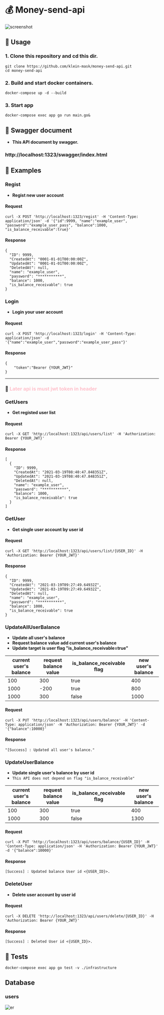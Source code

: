# 💰 Money-send-api
![screenshot](https://user-images.githubusercontent.com/50162453/111777908-41f7f180-88f7-11eb-94bf-8c2289e467dd.png)

## 🍺 Usage

### 1. Clone this repository and cd this dir.
```
git clone https://github.com/klein-mask/money-send-api.git
cd money-send-api
```

### 2. Build and start docker containers.
```
docker-compose up -d --build
```

### 3. Start app
```
docker-compose exec app go run main.go&
```

## 📘 Swagger document
- **This API document by swagger.**
### http://localhost:1323/swagger/index.html

## 🎁 Examples
### Regist
- **Regist new user account**

#### Request
```
curl -X POST 'http://localhost:1323/regist' -H 'Content-Type: application/json' -d '{"id":9999, "name":"example_user", "password":"example_user_pass", "balance":1000, "is_balance_receivable":true}'
```

#### Response
```
{
  "ID": 9999,
  "CreatedAt": "0001-01-01T00:00:00Z",
  "UpdatedAt": "0001-01-01T00:00:00Z",
  "DeletedAt": null,
  "name": "example_user",
  "password": "***********",
  "balance": 1000,
  "is_balance_receivable": true
}
```
### Login
- **Login your user account**

#### Request
```
curl -X POST 'http://localhost:1323/login' -H 'Content-Type: application/json' -d '{"name":"example_user","password":"example_user_pass"}'
```

#### Response
```
{
    "token":"Bearer {YOUR_JWT}"
}
```

---

### 💭 <span style="color: pink;">Later api is must jwt token in header</span>

### GetUsers
- **Get registed user list**

#### Request
```
curl -X GET 'http://localhost:1323/api/users/list' -H 'Authorization: Bearer {YOUR_JWT}'
```

#### Response
```
[
  {
    "ID": 9999,
    "CreatedAt": "2021-03-19T08:40:47.848351Z",
    "UpdatedAt": "2021-03-19T08:40:47.848351Z",
    "DeletedAt": null,
    "name": "example_user",
    "password": "***********",
    "balance": 1000,
    "is_balance_receivable": true
  }
]
```

### GetUser
- **Get single user account by user id**

#### Request
```
curl -X GET 'http://localhost:1323/api/users/list/{USER_ID}' -H 'Authorization: Bearer {YOUR_JWT}'
```

#### Response
```
{
  "ID": 9999,
  "CreatedAt": "2021-03-19T09:27:49.64932Z",
  "UpdatedAt": "2021-03-19T09:27:49.64932Z",
  "DeletedAt": null,
  "name": "example_user",
  "password": "***********",
  "balance": 1000,
  "is_balance_receivable": true
}
```

### UpdateAllUserBalance
- **Update all user's balance**
- **Request balance value add current user's balance**
- **Update target is user flag "is_balance_receivable=true"**

|  current user's balance  |  request balance value  | is_balance_receivable flag | new user's balance |
| ---- | ---- | ---- | ---- |
|  100  |  300  |  true  |  400  |
|  1000  |  -200  |  true  |  800  |
|  1000  |  300  |  false  |  1000  |

#### Request
```
curl -X PUT 'http://localhost:1323/api/users/balance' -H 'Content-Type: application/json' -H 'Authorization: Bearer {YOUR_JWT}' -d '{"balance":10000}'
```

#### Response
```
"[Success] : Updated all user's balance."
```

### UpdateUserBalance
- **Update single user's balance by user id**
- `This API does not depend on flag "is_balance_receivable"`

|  current user's balance  |  request balance value  | is_balance_receivable flag | new user's balance |
| ---- | ---- | ---- | ---- |
|  100  |  300  |  true  |  400  |
|  1000  |  300  |  false  |  1300  |

#### Request
```
curl -X PUT 'http://localhost:1323/api/users/balance/{USER_ID}' -H 'Content-Type: application/json' -H 'Authorization: Bearer {YOUR_JWT}' -d '{"balance":10000}'
```

#### Response
```
[Success] : Updated balance User id <{USER_ID}>.
```

### DeleteUser
- **Delete user account by user id**

#### Request
```
curl -X DELETE 'http://localhost:1323/api/users/delete/{USER_ID}' -H 'Authorization: Bearer {YOUR_JWT}'
```

#### Response
```
[Success] : Deleted User id <{USER_ID}>.
```

## 🏧 Tests
```
docker-compose exec app go test -v ./infrastructure
```

## Database
### users
![er](https://user-images.githubusercontent.com/50162453/111777952-4d4b1d00-88f7-11eb-9002-c05ce4e1d153.png)
